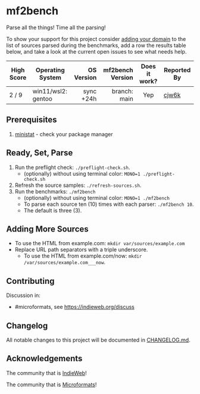 # mf2bench
Parse all the things! Time all the parsing!

To show your support for this project consider [adding your domain](var/how_to_add_another_domain.md) to the list of sources parsed during the benchmarks, add a row the results table below, and take a look at the current open issues to see what needs help.

| High Score | Operating System   | OS Version | mf2bench Version | Does it work? | Reported By |
| ---------- | ------------------ | ----------:| ----------------:|:-------------:| ----------- |
| 2 / 9      | win11/wsl2: gentoo | sync +24h  | branch: main     | Yep           | [cjw6k](https://cj.w6k.ca/) |

## Prerequisites
1. [ministat](https://github.com/codahale/ministat) - check your package manager

## Ready, Set, Parse
1. Run the preflight check: `./preflight-check.sh`.
   * (optionally) without using terminal color: `MONO=1 ./preflight-check.sh`
2. Refresh the source samples: `./refresh-sources.sh`.
3. Run the benchmarks: `./mf2bench`
   * (optionally) without using terminal color: `MONO=1 ./mf2bench`
   * To parse each source ten (10) times with each parser: `./mf2bench 10`.
   * The default is three (3).

## Adding More Sources
* To use the HTML from example.com: `mkdir var/sources/example.com`
* Replace URL path separators with a triple underscore.
  * To use the HTML from example.com/now: `mkdir /var/sources/example.com___now`.

## Contributing
Discussion in:
* #microformats, see https://indieweb.org/discuss

## Changelog
All notable changes to this project will be documented in [CHANGELOG.md](CHANGELOG.md).

## Acknowledgements
The community that is [IndieWeb](https://indieweb.org/)!

The community that is [Microformats](http://microformats.org/)!

